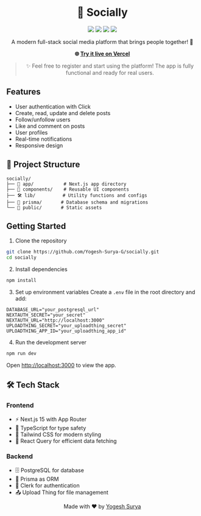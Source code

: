 <div align="center">

# 🌟 Socially

[![](https://img.shields.io/badge/NEXT.JS-000000?style=flat&logo=next.js&logoColor=white)](https://nextjs.org/)
[![](https://img.shields.io/badge/TYPESCRIPT-3178C6?style=flat&logo=typescript&logoColor=white)](https://www.typescriptlang.org/)
[![](https://img.shields.io/badge/POSTGRESQL-4169E1?style=flat&logo=postgresql&logoColor=white)](https://www.postgresql.org/)
[![](https://img.shields.io/badge/TAILWIND-06B6D4?style=flat&logo=tailwindcss&logoColor=white)](https://tailwindcss.com/)

A modern full-stack social media platform that brings people together! 🚀

**🌐 [Try it live on Vercel](https://besocially.vercel.app/)**

> ✨ Feel free to register and start using the platform! The app is fully functional and ready for real users.

</div>

## Features

- User authentication with Click
- Create, read, update and delete posts
- Follow/unfollow users
- Like and comment on posts
- User profiles
- Real-time notifications
- Responsive design

## 📁 Project Structure

```
socially/
├── 📱 app/           # Next.js app directory
├── 🧩 components/    # Reusable UI components
├── 🛠️ lib/          # Utility functions and configs
├── 💾 prisma/       # Database schema and migrations
└── 📂 public/       # Static assets
```

## Getting Started

1. Clone the repository
```bash
git clone https://github.com/Yogesh-Surya-G/socially.git
cd socially
```

2. Install dependencies
```bash
npm install
```

3. Set up environment variables
Create a `.env` file in the root directory and add:
```
DATABASE_URL="your_postgresql_url"
NEXTAUTH_SECRET="your_secret"
NEXTAUTH_URL="http://localhost:3000"
UPLOADTHING_SECRET="your_uploadthing_secret"
UPLOADTHING_APP_ID="your_uploadthing_app_id"
```

4. Run the development server
```bash
npm run dev
```

Open [http://localhost:3000](http://localhost:3000) to view the app.

## 🛠️ Tech Stack

### Frontend
- ⚡ Next.js 15 with App Router
- 📘 TypeScript for type safety
- 🎨 Tailwind CSS for modern styling
- 🔄 React Query for efficient data fetching

### Backend
- 🗄️ PostgreSQL for database
- 🚀 Prisma as ORM
- 🔑 Clerk for authentication
- 📤 Upload Thing for file management

<div align="center">

Made with ❤️ by [Yogesh Surya](https://github.com/Yogesh-Surya-G)

</div>

